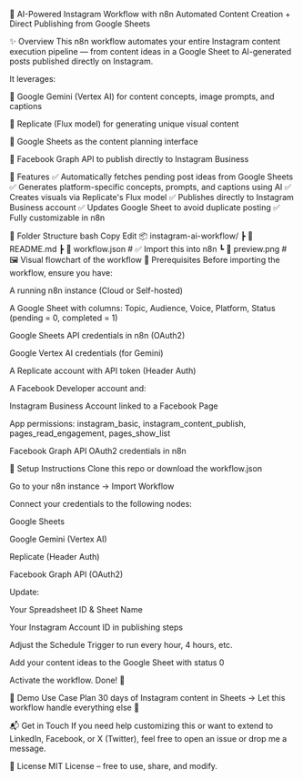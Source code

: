 🤖 AI-Powered Instagram Workflow with n8n
Automated Content Creation + Direct Publishing from Google Sheets


✨ Overview
This n8n workflow automates your entire Instagram content execution pipeline — from content ideas in a Google Sheet to AI-generated posts published directly on Instagram.

It leverages:

🧠 Google Gemini (Vertex AI) for content concepts, image prompts, and captions

🎨 Replicate (Flux model) for generating unique visual content

📄 Google Sheets as the content planning interface

📲 Facebook Graph API to publish directly to Instagram Business

🚀 Features
✅ Automatically fetches pending post ideas from Google Sheets
✅ Generates platform-specific concepts, prompts, and captions using AI
✅ Creates visuals via Replicate's Flux model
✅ Publishes directly to Instagram Business account
✅ Updates Google Sheet to avoid duplicate posting
✅ Fully customizable in n8n

📁 Folder Structure
bash
Copy
Edit
📦 instagram-ai-workflow/
 ┣ 📄 README.md
 ┣ 📄 workflow.json            # ✅ Import this into n8n
 ┗ 📄 preview.png              # 🖼️ Visual flowchart of the workflow
🧰 Prerequisites
Before importing the workflow, ensure you have:

A running n8n instance (Cloud or Self-hosted)

A Google Sheet with columns: Topic, Audience, Voice, Platform, Status (pending = 0, completed = 1)

Google Sheets API credentials in n8n (OAuth2)

Google Vertex AI credentials (for Gemini)

A Replicate account with API token (Header Auth)

A Facebook Developer account and:

Instagram Business Account linked to a Facebook Page

App permissions: instagram_basic, instagram_content_publish, pages_read_engagement, pages_show_list

Facebook Graph API OAuth2 credentials in n8n

🔧 Setup Instructions
Clone this repo or download the workflow.json

Go to your n8n instance → Import Workflow

Connect your credentials to the following nodes:

Google Sheets

Google Gemini (Vertex AI)

Replicate (Header Auth)

Facebook Graph API (OAuth2)

Update:

Your Spreadsheet ID & Sheet Name

Your Instagram Account ID in publishing steps

Adjust the Schedule Trigger to run every hour, 4 hours, etc.

Add your content ideas to the Google Sheet with status 0

Activate the workflow. Done! 🎉

🧪 Demo Use Case
Plan 30 days of Instagram content in Sheets → Let this workflow handle everything else 💼

📬 Get in Touch
If you need help customizing this or want to extend to LinkedIn, Facebook, or X (Twitter), feel free to open an issue or drop me a message.

📜 License
MIT License – free to use, share, and modify.

